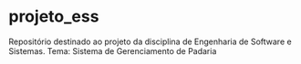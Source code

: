 # projeto_ess
Repositório destinado ao projeto da disciplina de Engenharia de Software e Sistemas.
Tema: Sistema de Gerenciamento de Padaria
